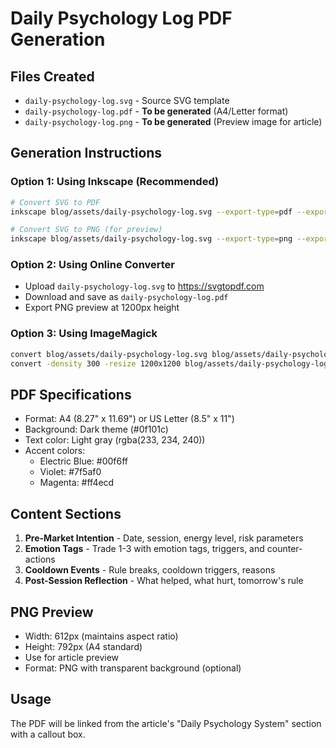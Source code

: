 # Daily Psychology Log PDF Generation

## Files Created

- `daily-psychology-log.svg` - Source SVG template
- `daily-psychology-log.pdf` - **To be generated** (A4/Letter format)
- `daily-psychology-log.png` - **To be generated** (Preview image for article)

## Generation Instructions

### Option 1: Using Inkscape (Recommended)
```bash
# Convert SVG to PDF
inkscape blog/assets/daily-psychology-log.svg --export-type=pdf --export-filename=blog/assets/daily-psychology-log.pdf

# Convert SVG to PNG (for preview)
inkscape blog/assets/daily-psychology-log.svg --export-type=png --export-filename=blog/assets/daily-psychology-log.png -h 1200
```

### Option 2: Using Online Converter
- Upload `daily-psychology-log.svg` to https://svgtopdf.com
- Download and save as `daily-psychology-log.pdf`
- Export PNG preview at 1200px height

### Option 3: Using ImageMagick
```bash
convert blog/assets/daily-psychology-log.svg blog/assets/daily-psychology-log.pdf
convert -density 300 -resize 1200x1200 blog/assets/daily-psychology-log.svg blog/assets/daily-psychology-log.png
```

## PDF Specifications

- Format: A4 (8.27" x 11.69") or US Letter (8.5" x 11")
- Background: Dark theme (#0f101c)
- Text color: Light gray (rgba(233, 234, 240))
- Accent colors:
  - Electric Blue: #00f6ff
  - Violet: #7f5af0
  - Magenta: #ff4ecd

## Content Sections

1. **Pre-Market Intention** - Date, session, energy level, risk parameters
2. **Emotion Tags** - Trade 1-3 with emotion tags, triggers, and counter-actions
3. **Cooldown Events** - Rule breaks, cooldown triggers, reasons
4. **Post-Session Reflection** - What helped, what hurt, tomorrow's rule

## PNG Preview

- Width: 612px (maintains aspect ratio)
- Height: 792px (A4 standard)
- Use for article preview
- Format: PNG with transparent background (optional)

## Usage

The PDF will be linked from the article's "Daily Psychology System" section with a callout box.

